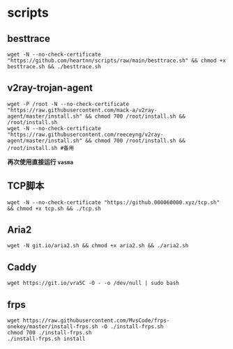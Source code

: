 # scripts

## besttrace

    wget -N --no-check-certificate "https://github.com/heartnn/scripts/raw/main/besttrace.sh" && chmod +x besttrace.sh && ./besttrace.sh

## v2ray-trojan-agent

```
wget -P /root -N --no-check-certificate "https://raw.githubusercontent.com/mack-a/v2ray-agent/master/install.sh" && chmod 700 /root/install.sh && /root/install.sh
wget -N --no-check-certificate "https://raw.githubusercontent.com/reeceyng/v2ray-agent/master/install.sh" && chmod 700 /root/install.sh && /root/install.sh #备用
```

**再次使用直接运行 `vasma`**

## TCP脚本

    wget -N --no-check-certificate "https://github.000060000.xyz/tcp.sh" && chmod +x tcp.sh && ./tcp.sh

## Aria2

    wget -N git.io/aria2.sh && chmod +x aria2.sh && ./aria2.sh

## Caddy

    wget https://git.io/vra5C -O - -o /dev/null | sudo bash

## frps

```
wget https://raw.githubusercontent.com/MvsCode/frps-onekey/master/install-frps.sh -O ./install-frps.sh
chmod 700 ./install-frps.sh
./install-frps.sh install
```
